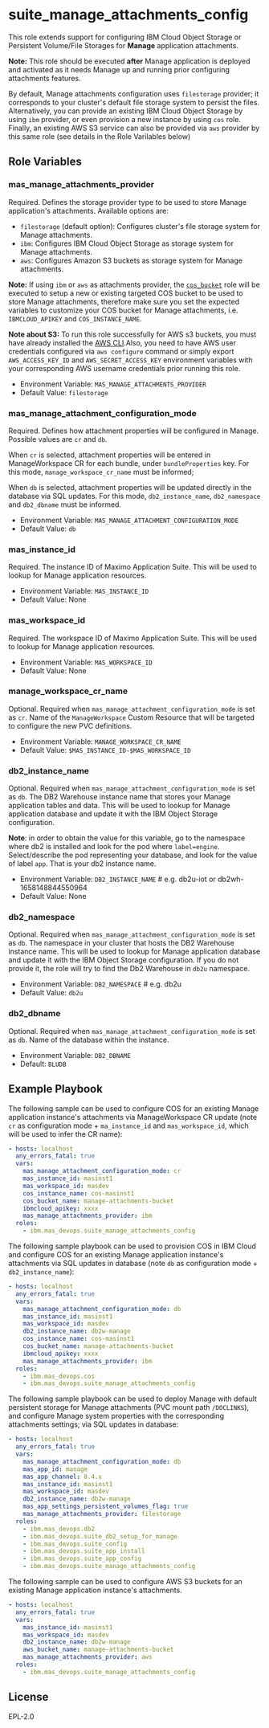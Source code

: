 suite_manage_attachments_config
===

This role extends support for configuring IBM Cloud Object Storage or Persistent Volume/File Storages for **Manage** application attachments.

**Note:** This role should be executed **after** Manage application is deployed and activated as it needs Manage up and running prior configuring attachments features.

By default, Manage attachments configuration uses `filestorage` provider; it corresponds to your cluster's default file storage system to persist the files. Alternatively, you can provide an existing IBM Cloud Object Storage by using `ibm` provider, or even provision a new instance by using `cos` role. Finally, an existing AWS S3 service can also be provided via `aws` provider by this same role (see details in the Role Varilables below)

Role Variables
--------------

### mas_manage_attachments_provider
Required. Defines the storage provider type to be used to store Manage application's attachments.
Available options are:

  - `filestorage` (default option): Configures cluster's file storage system for Manage attachments.
  - `ibm`: Configures IBM Cloud Object Storage as storage system for Manage attachments. 
  - `aws`: Configures Amazon S3 buckets as storage system for Manage attachments.
  
  **Note:** If using `ibm` or `aws` as attachments provider, the [`cos_bucket`](../roles/cos_bucket.md) role will be executed to setup a new or existing targeted COS bucket to be used to store Manage attachments, therefore make sure you set the expected variables to customize your COS bucket for Manage attachments, i.e. `IBMCLOUD_APIKEY` and `COS_INSTANCE_NAME`.

  **Note about S3:** To run this role successfully for AWS s3 buckets, you must have already installed the [AWS CLI](https://docs.aws.amazon.com/cli/latest/userguide/getting-started-install.html).Also, you need to have AWS user credentials configured via `aws configure` command or simply export `AWS_ACCESS_KEY_ID` and `AWS_SECRET_ACCESS_KEY` environment variables with your corresponding AWS username credentials prior running this role.

  - Environment Variable: `MAS_MANAGE_ATTACHMENTS_PROVIDER`
  - Default Value: `filestorage`

### mas_manage_attachment_configuration_mode
Required. Defines how attachment properties will be configured in Manage. Possible values are `cr` and `db`.

When `cr` is selected, attachment properties will be entered in ManageWorkspace CR for each bundle, under `bundleProperties` key. For this mode, `manage_workspace_cr_name` must be informed;

When `db` is selected, attachment properties will be updated directly in the database via SQL updates. For this mode, `db2_instance_name`, `db2_namespace` and `db2_dbname` must be informed.

- Environment Variable: `MAS_MANAGE_ATTACHMENT_CONFIGURATION_MODE`
- Default Value: `db`

### mas_instance_id
Required. The instance ID of Maximo Application Suite. This will be used to lookup for Manage application resources.

- Environment Variable: `MAS_INSTANCE_ID`
- Default Value: None

### mas_workspace_id
Required. The workspace ID of Maximo Application Suite. This will be used to lookup for Manage application resources.

- Environment Variable: `MAS_WORKSPACE_ID`
- Default Value: None

### manage_workspace_cr_name
Optional. Required when `mas_manage_attachment_configuration_mode` is set as `cr`. Name of the `ManageWorkspace` Custom Resource that will be targeted to configure the new PVC definitions.

- Environment Variable: `MANAGE_WORKSPACE_CR_NAME`
- Default Value: `$MAS_INSTANCE_ID-$MAS_WORKSPACE_ID`

### db2_instance_name
Optional. Required when `mas_manage_attachment_configuration_mode` is set as `db`. The DB2 Warehouse instance name that stores your Manage application tables and data. This will be used to lookup for Manage application database and update it with the IBM Object Storage configuration.

  **Note**: in order to obtain the value for this variable, go to the namespace where db2 is installed and look for the pod where `label=engine`. Select/describe the pod representing your database, and look for the value of label `app`. That is your db2 instance name.

- Environment Variable: `DB2_INSTANCE_NAME` # e.g. db2u-iot or db2wh-1658148844550964
- Default Value: None

### db2_namespace
Optional. Required when `mas_manage_attachment_configuration_mode` is set as `db`. The namespace in your cluster that hosts the DB2 Warehouse instance name. This will be used to lookup for Manage application database and update it with the IBM Object Storage configuration. If you do not provide it, the role will try to find the Db2 Warehouse in `db2u` namespace.

- Environment Variable: `DB2_NAMESPACE` # e.g. db2u
- Default Value: `db2u`

### db2_dbname
Optional. Required when `mas_manage_attachment_configuration_mode` is set as `db`. Name of the database within the instance.

- Environment Variable: `DB2_DBNAME`
- Default: `BLUDB`

Example Playbook
----------------
The following sample can be used to configure COS for an existing Manage application instance's attachments via ManageWorkspace CR update (note `cr` as configuration mode + `ma_instance_id` and `mas_workspace_id`, which will be used to infer the CR name):

```yaml
- hosts: localhost
  any_errors_fatal: true
  vars:
    mas_manage_attachment_configuration_mode: cr
    mas_instance_id: masinst1
    mas_workspace_id: masdev
    cos_instance_name: cos-masinst1
    cos_bucket_name: manage-attachments-bucket
    ibmcloud_apikey: xxxx
    mas_manage_attachments_provider: ibm
  roles:
    - ibm.mas_devops.suite_manage_attachments_config
```

The following sample playbook can be used to provision COS in IBM Cloud and configure COS for an existing Manage application instance's attachments via SQL updates in database (note `db` as configuration mode + `db2_instance_name`):

```yaml
- hosts: localhost
  any_errors_fatal: true
  vars:
    mas_manage_attachment_configuration_mode: db
    mas_instance_id: masinst1
    mas_workspace_id: masdev
    db2_instance_name: db2w-manage
    cos_instance_name: cos-masinst1
    cos_bucket_name: manage-attachments-bucket
    ibmcloud_apikey: xxxx
    mas_manage_attachments_provider: ibm
  roles:
    - ibm.mas_devops.cos
    - ibm.mas_devops.suite_manage_attachments_config
```

The following sample playbook can be used to deploy Manage with default persistent storage for Manage attachments (PVC mount path `/DOCLINKS`), and configure Manage system properties with the corresponding attachments settings; via SQL updates in database:

```yaml
- hosts: localhost
  any_errors_fatal: true
  vars:
    mas_manage_attachment_configuration_mode: db
    mas_app_id: manage
    mas_app_channel: 8.4.x
    mas_instance_id: masinst1
    mas_workspace_id: masdev
    db2_instance_name: db2w-manage
    mas_app_settings_persistent_volumes_flag: true
    mas_manage_attachments_provider: filestorage
  roles:
    - ibm.mas_devops.db2
    - ibm.mas_devops.suite_db2_setup_for_manage
    - ibm.mas_devops.suite_config
    - ibm.mas_devops.suite_app_install
    - ibm.mas_devops.suite_app_config
    - ibm.mas_devops.suite_manage_attachments_config
```

The following sample can be used to configure AWS S3 buckets for an existing Manage application instance's attachments.

```yaml
- hosts: localhost
  any_errors_fatal: true
  vars:
    mas_instance_id: masinst1
    mas_workspace_id: masdev
    db2_instance_name: db2w-manage
    aws_bucket_name: manage-attachments-bucket
    mas_manage_attachments_provider: aws
  roles:
    - ibm.mas_devops.suite_manage_attachments_config
```

License
-------

EPL-2.0
